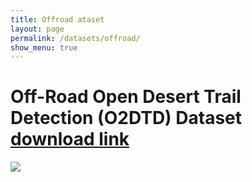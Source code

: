 ```yaml
---
title: Offroad ataset
layout: page
permalink: /datasets/offroad/
show_menu: true
---
```


# Off-Road Open Desert Trail Detection (O2DTD) Dataset [download link](https://1drv.ms/u/s!As-rscCX5HkvkHXf5vx7BMQ7dMqc?e=NjeVGb/)
<img src="/assets/O2DTD_Dataset_Demo.gif"/>
